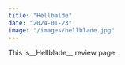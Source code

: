 ```yaml
---
title: "Hellbalde"
date: "2024-01-23"
image: "/images/hellblade.jpg"
---
```


This is__Hellblade__ review page.